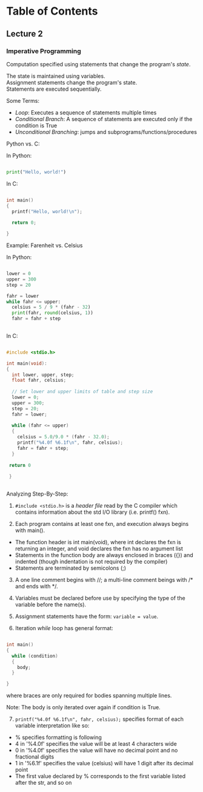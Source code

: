 # Table of Contents

## Lecture 2

### Imperative Programming 
Computation specified using statements that change the program's *state*.

The state is maintained using variables.\
Assignment statements change the program's state.\
Statements are executed sequentially.

Some Terms:
- *Loop*: Executes a sequence of statements multiple times
- *Conditional Branch*: A sequence of statements are executed only if the condition is True
- *Unconditional Branching*: jumps and subprograms/functions/procedures

Python vs. C:

In Python:

``` Python

print("Hello, world!")

```

In C:

``` C

int main()
{
  printf("Hello, world!\n");
  
  return 0;

}

```

Example: Farenheit vs. Celsius

In Python:

``` Python

lower = 0
upper = 300
step = 20

fahr = lower
while fahr <= upper:
  celsius = 5 / 9 * (fahr - 32)
  print(fahr, round(celsius, 1))
  fahr = fahr + step
  
```

In C:

``` C

#include <stdio.h>

int main(void):
{
  int lower, upper, step;
  float fahr, celsius;
  
  // Set lower and upper limits of table and step size
  lower = 0;
  upper = 300;
  step = 20;
  fahr = lower;
  
  while (fahr <= upper)
  {
    celsius = 5.0/9.0 * (fahr - 32.0);
    printf("%4.0f %6.1f\n", fahr, celsius);
    fahr = fahr + step;
  }
 
 return 0
 
 }
 
 ```

Analyzing Step-By-Step:

1. `#include <stdio.h>` is a *header file* read by the C compiler which contains information about the std I/O library (i.e. printf() fxn).

2. Each program contains at least one fxn, and execution always begins with main().
- The function header is int main(void), where int declares the fxn is returning an integer, and void declares the fxn has no argument list
- Statements in the function body are always enclosed in braces ({}) and indented (though indentation is not required by the compiler)
- Statements are terminated by semicolons (;)

3. A one line comment begins with //; a multi-line comment beings with /* and ends with */.

4. Variables must be declared before use by specifying the type of the variable before the name(s).

5. Assignment statements have the form: `variable = value`.

6. Iteration *while* loop has general format:

``` C

int main()
{
  while (condition)
  {
    body;
  }

}
```

where braces are only required for bodies spanning multiple lines.

Note: The body is only iterated over again if condition is True.

7. `printf("%4.0f %6.1f\n", fahr, celsius);` specifies format of each variable interpretation like so:
- % specifies formatting is following
- 4 in '%4.0f' specifies the value will be at least 4 characters wide
- 0 in '%4.0f' specifies the value will have no decimal point and no fractional digits
- 1 in '%6.1f' specifies the value (celsius) will have 1 digit after its decimal point
- The first value declared by % corresponds to the first variable listed after the str, and so on




